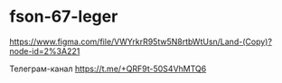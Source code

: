 # fson-67-leger
https://www.figma.com/file/VWYrkrR95tw5N8rtbWtUsn/Land-(Copy)?node-id=2%3A221

Телеграм-канал
https://t.me/+QRF9t-50S4VhMTQ6  
